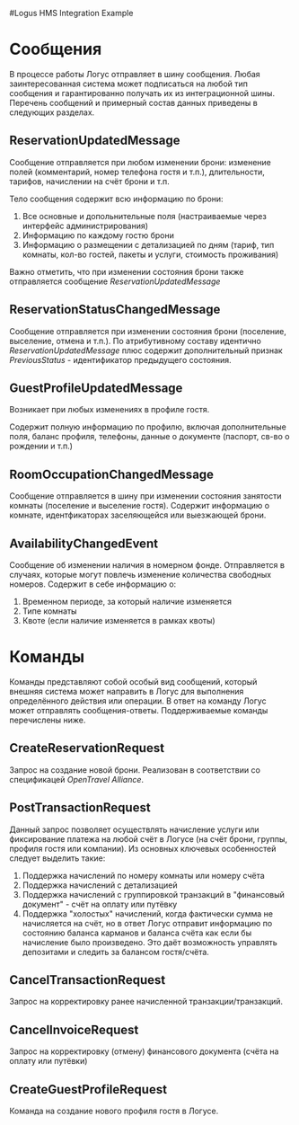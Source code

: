 #Logus HMS Integration Example

# Сообщения

В процессе работы Логус отправляет в шину сообщения. Любая заинтересованная система может подписаться на любой тип сообщения и гарантированно получать их из интеграционной шины. Перечень сообщений и примерный состав данных приведены в следующих разделах.

## ReservationUpdatedMessage

Сообщение отправляется при любом изменении брони: изменение полей (комментарий, номер телефона гостя и т.п.), длительности, тарифов, начислении на счёт брони и т.п.

Тело сообщения содержит всю информацию по брони:

1. Все основные и допольнительные поля (настраиваемые через интерфейс администрирования)
2. Информацию по каждому гостю брони
3. Информацию о размещении с детализацией по дням (тариф, тип комнаты, кол-во гостей, пакеты и услуги, стоимость проживания)

Важно отметить, что при изменении состояния брони также отправляется сообщение *ReservationUpdatedMessage*

## ReservationStatusChangedMessage

Сообщение отправляется при изменении состояния брони (поселение, выселение, отмена и т.п.). По атрибутивному составу идентично *ReservationUpdatedMessage* плюс содержит дополнительный признак *PreviousStatus* - идентификатор предыдущего состояния.

## GuestProfileUpdatedMessage

Возникает при любых изменениях в профиле гостя.

Содержит полную информацию по профилю, включая дополнительные поля, баланс профиля, телефоны, данные о документе (паспорт, св-во о рождении и т.п.)

## RoomOccupationChangedMessage

Сообщение отправляется в шину при изменении состояния занятости комнаты (поселение и выселение гостя). Содержит информацию о комнате, идентфикаторах заселяющейся или выезжающей брони.


## AvailabilityChangedEvent

Сообщение об изменении наличия в номерном фонде. Отправляется в случаях, которые могут повлечь изменение количества свободных номеров. Содержит в себе информацию о:

1. Временном периоде, за который наличие изменяется
2. Типе комнаты
3. Квоте (если наличие изменяется в рамках квоты)

# Команды

Команды представляют собой особый вид сообщений, который внешняя система может направить в Логус для выполнения определённого действия или операции. В ответ на команду Логус может отправлять сообщения-ответы. Поддерживаемые команды перечислены ниже.

## CreateReservationRequest
Запрос на создание новой брони. Реализован в соответствии со спецификацей *OpenTravel Alliance*.

## PostTransactionRequest
Данный запрос позволяет осуществлять начисление услуги или фиксирование платежа на любой счёт в Логусе (на счёт брони, группы, профиля гостя или компании). Из основных ключевых особенностей следует выделить такие:

1. Поддержка начислений по номеру комнаты или номеру счёта
2. Поддержка начислений с детализацией
3. Поддержка начислений с группировкой транзакций в "финансовый документ" - счёт на оплату или путёвку
4. Поддержка "холостых" начислений, когда фактически сумма не начисляется на счёт, но в ответ Логус отправит информацию по состоянию баланса карманов и баланса счёта как если бы начисление было произведено. Это даёт возможность управлять депозитами и следить за балансом гостя/счёта.

## CancelTransactionRequest
Запрос на корректировку ранее начисленной транзакции/транзакций.

## CancelInvoiceRequest
Запрос на корректировку (отмену) финансового документа (счёта на оплату или путёвки)

## CreateGuestProfileRequest
Команда на создание нового профиля гостя в Логусе.
